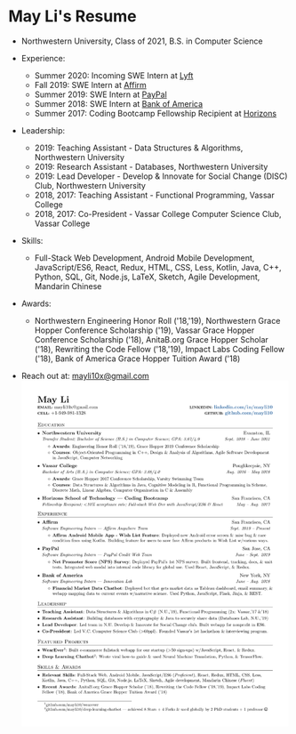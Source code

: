 # May Li's Resume

* Northwestern University, Class of 2021, B.S. in Computer Science

* Experience:
  * Summer 2020: Incoming SWE Intern at [Lyft](https://www.lyft.com/)
  * Fall 2019: SWE Intern at [Affirm](https://www.affirm.com/)
  * Summer 2019: SWE Intern at [PayPal](https://www.paypal.com/us/home)
  * Summer 2018: SWE Intern at [Bank of America](https://www.bankofamerica.com/)
  * Summer 2017: Coding Bootcamp Fellowship Recipient at [Horizons](https://www.coursereport.com/schools/horizons-school-of-technology)
  
* Leadership:
  * 2019: Teaching Assistant - Data Structures & Algorithms, Northwestern University
  * 2019: Research Assistant - Databases, Northwestern University
  * 2019: Lead Developer - Develop & Innovate for Social Change (DISC) Club, Northwestern University
  * 2018, 2017: Teaching Assistant - Functional Programming, Vassar College
  * 2018, 2017: Co-President - Vassar College Computer Science Club, Vassar College
  
* Skills:
  * Full-Stack Web Development, Android Mobile Development, JavaScript/ES6, React, Redux, HTML, CSS, Less, Kotlin, Java, C++, Python, SQL, Git, Node.js, LaTeX, Sketch, Agile Development, Mandarin Chinese
  
* Awards:
  * Northwestern Engineering Honor Roll ('18,'19), Northwestern Grace Hopper Conference Scholarship ('19), Vassar Grace Hopper Conference Scholarship ('18), AnitaB.org Grace Hopper Scholar ('18), Rewriting the Code Fellow ('18,'19), Impact Labs Coding Fellow ('18), Bank of America Grace Hopper Tuition Award ('18)
  
* Reach out at: mayli10x@gmail.com
![alt text](https://raw.githubusercontent.com/mayli10/may-li-resume/master/may-li-resume.png)
